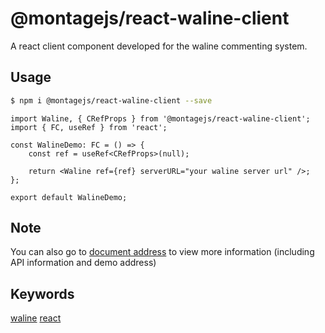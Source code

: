 # @montagejs/react-waline-client

A react client component developed for the waline commenting system.

## Usage

```bash
$ npm i @montagejs/react-waline-client --save
```

```tsx
import Waline, { CRefProps } from '@montagejs/react-waline-client';
import { FC, useRef } from 'react';

const WalineDemo: FC = () => {
    const ref = useRef<CRefProps>(null);

    return <Waline ref={ref} serverURL="your waline server url" />;
};

export default WalineDemo;

```

## Note

You can also go to [document address](https://montage.bigdreamer.cc) to view more information (including API information and demo address)

## Keywords

[waline](https://www.npmjs.com/search?q=keywords:waline)  [react](https://www.npmjs.com/search?q=keywords:react) 
